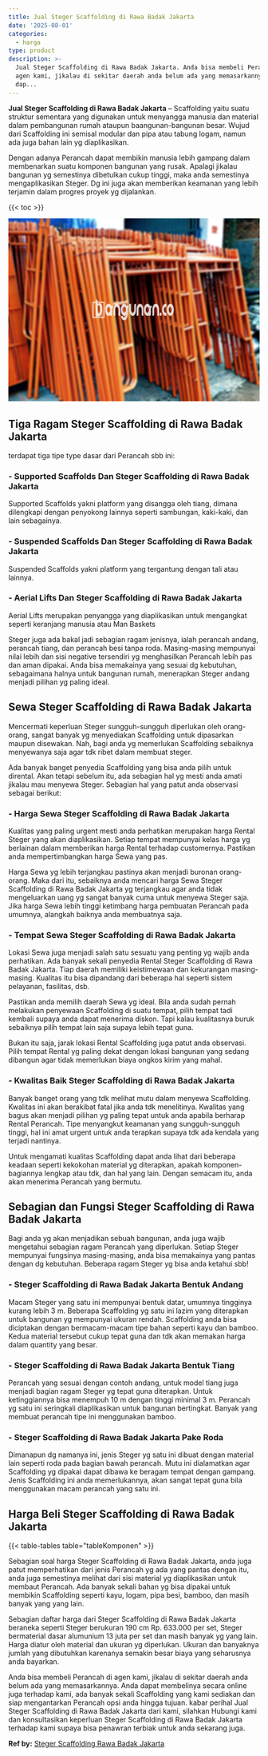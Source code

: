 ```yaml
---
title: Jual Steger Scaffolding di Rawa Badak Jakarta
date: '2025-08-01'
categories:
  - harga
type: product
description: >-
  Jual Steger Scaffolding di Rawa Badak Jakarta. Anda bisa membeli Perancah di
  agen kami, jikalau di sekitar daerah anda belum ada yang memasarkannya. Anda
  dap...
---
```


**Jual Steger Scaffolding di Rawa Badak Jakarta** – Scaffolding yaitu suatu struktur sementara yang digunakan untuk menyangga manusia dan material dalam pembangunan rumah ataupun baangunan-bangunan besar. Wujud dari Scaffolding ini semisal modular dan pipa atau tabung logam, namun ada juga bahan lain yg diaplikasikan.

Dengan adanya Perancah dapat membikin manusia lebih gampang dalam membenarkan suatu komponen bangunan yang rusak. Apalagi jikalau bangunan yg semestinya dibetulkan cukup tinggi, maka anda semestinya mengaplikasikan Steger. Dg ini juga akan memberikan keamanan yang lebih terjamin dalam progres proyek yg dijalankan.

{{< toc >}}

![Jual Steger Scaffolding di Rawa Badak Jakarta](/images/sewa-scaffolding-steger-06.png)

## Tiga Ragam Steger Scaffolding di Rawa Badak Jakarta

terdapat tiga tipe type dasar dari Perancah sbb ini:

### \- Supported Scaffolds Dan Steger Scaffolding di Rawa Badak Jakarta

Supported Scaffolds yakni platform yang disangga oleh tiang, dimana dilengkapi dengan penyokong lainnya seperti sambungan, kaki-kaki, dan lain sebagainya.

### \- Suspended Scaffolds Dan Steger Scaffolding di Rawa Badak Jakarta

Suspended Scaffolds yakni platform yang tergantung dengan tali atau lainnya.

### \- Aerial Lifts Dan Steger Scaffolding di Rawa Badak Jakarta

Aerial Lifts merupakan penyangga yang diaplikasikan untuk mengangkat seperti keranjang manusia atau Man Baskets

Steger juga ada bakal jadi sebagian ragam jenisnya, ialah perancah andang, perancah tiang, dan perancah besi tanpa roda. Masing-masing mempunyai nilai lebih dan sisi negative tersendiri yg menghasilkan Perancah lebih pas dan aman dipakai. Anda bisa memakainya yang sesuai dg kebutuhan, sebagaimana halnya untuk bangunan rumah, menerapkan Steger andang menjadi pilihan yg paling ideal.

## Sewa Steger Scaffolding di Rawa Badak Jakarta

Mencermati keperluan Steger sungguh-sungguh diperlukan oleh orang-orang, sangat banyak yg menyediakan Scaffolding untuk dipasarkan maupun disewakan. Nah, bagi anda yg memerlukan Scaffolding sebaiknya menyewanya saja agar tdk ribet dalam membuat steger.

Ada banyak banget penyedia Scaffolding yang bisa anda pilih untuk dirental. Akan tetapi sebelum itu, ada sebagian hal yg mesti anda amati jikalau mau menyewa Steger. Sebagian hal yang patut anda observasi sebagai berikut:

### \- Harga Sewa Steger Scaffolding di Rawa Badak Jakarta

Kualitas yang paling urgent mesti anda perhatikan merupakan harga Rental Steger yang akan diaplikasikan. Setiap tempat mempunyai kelas harga yg berlainan dalam memberikan harga Rental terhadap customernya. Pastikan anda mempertimbangkan harga Sewa yang pas.

Harga Sewa yg lebih terjangkau pastinya akan menjadi buronan orang-orang. Maka dari itu, sebaiknya anda mencari harga Sewa Steger Scaffolding di Rawa Badak Jakarta yg terjangkau agar anda tidak mengeluarkan uang yg sangat banyak cuma untuk menyewa Steger saja. Jika harga Sewa lebih tinggi ketimbang harga pembuatan Perancah pada umumnya, alangkah baiknya anda membuatnya saja.

### \- Tempat Sewa Steger Scaffolding di Rawa Badak Jakarta

Lokasi Sewa juga menjadi salah satu sesuatu yang penting yg wajib anda perhatikan. Ada banyak sekali penyedia Rental Steger Scaffolding di Rawa Badak Jakarta. Tiap daerah memiliki keistimewaan dan kekurangan masing-masing. Kualitas itu bisa dipandang dari beberapa hal seperti sistem pelayanan, fasilitas, dsb.

Pastikan anda memilih daerah Sewa yg ideal. Bila anda sudah pernah melakukan penyewaan Scaffolding di suatu tempat, pilih tempat tadi kembali supaya anda dapat menerima diskon. Tapi kalau kualitasnya buruk sebaiknya pilih tempat lain saja supaya lebih tepat guna.

Bukan itu saja, jarak lokasi Rental Scaffolding juga patut anda observasi. Pilih tempat Rental yg paling dekat dengan lokasi bangunan yang sedang dibangun agar tidak memerlukan biaya ongkos kirim yang mahal.

### \- Kwalitas Baik Steger Scaffolding di Rawa Badak Jakarta

Banyak banget orang yang tdk melihat mutu dalam menyewa Scaffolding. Kwalitas ini akan berakibat fatal jika anda tdk menelitinya. Kwalitas yang bagus akan menjadi pilihan yg paling tepat untuk anda apabila berharap Rental Perancah. Tipe menyangkut keamanan yang sungguh-sungguh tinggi, hal ini amat urgent untuk anda terapkan supaya tdk ada kendala yang terjadi nantinya.

Untuk mengamati kualitas Scaffolding dapat anda lihat dari beberapa keadaan seperti kekokohan material yg diterapkan, apakah komponen-bagiannya lengkap atau tdk, dan hal yang lain. Dengan semacam itu, anda akan menerima Perancah yang bermutu.

## Sebagian dan Fungsi Steger Scaffolding di Rawa Badak Jakarta

Bagi anda yg akan menjadikan sebuah bangunan, anda juga wajib mengetahui sebagian ragam Perancah yang diperlukan. Setiap Steger mempunyai fungsinya masing-masing, anda bisa memakainya yang pantas dengan dg kebutuhan. Beberapa ragam Steger yg bisa anda ketahui sbb!

### \- Steger Scaffolding di Rawa Badak Jakarta Bentuk Andang

Macam Steger yang satu ini mempunyai bentuk datar, umumnya tingginya kurang lebih 3 m. Beberapa Scaffolding yg satu ini lazim yang diterapkan untuk bangunan yg mempunyai ukuran rendah. Scaffolding anda bisa diciptakan dengan bermacam-macam tipe bahan seperti kayu dan bamboo. Kedua material tersebut cukup tepat guna dan tdk akan memakan harga dalam quantity yang besar.

### \- Steger Scaffolding di Rawa Badak Jakarta Bentuk Tiang

Perancah yang sesuai dengan contoh andang, untuk model tiang juga menjadi bagian ragam Steger yg tepat guna diterapkan. Untuk ketinggiannya bisa menempuh 10 m dengan tinggi minimal 3 m. Perancah yg satu ini seringkali diaplikasikan untuk bangunan bertingkat. Banyak yang membuat perancah tipe ini menggunakan bamboo.

### \- Steger Scaffolding di Rawa Badak Jakarta Pake Roda

Dimanapun dg namanya ini, jenis Steger yg satu ini dibuat dengan material lain seperti roda pada bagian bawah perancah. Mutu ini dialamatkan agar Scaffolding yg dipakai dapat dibawa ke beragam tempat dengan gampang. Jenis Scaffolding ini anda memerlukannya, akan sangat tepat guna bila menggunakan macam perancah yang satu ini.

## Harga Beli Steger Scaffolding di Rawa Badak Jakarta

{{< table-tables table="tableKomponen" >}}

Sebagian soal harga Steger Scaffolding di Rawa Badak Jakarta, anda juga patut memperhatikan dari jenis Perancah yg ada yang pantas dengan itu, anda juga semestinya melihat dari sisi material yg diaplikasikan untuk membaut Perancah. Ada banyak sekali bahan yg bisa dipakai untuk membikin Scaffolding seperti kayu, logam, pipa besi, bamboo, dan masih banyak yang yang lain.

Sebagian daftar harga dari Steger Scaffolding di Rawa Badak Jakarta beraneka seperti Steger berukuran 190 cm Rp. 633.000 per set, Steger bermaterial dasar alumunium 13 juta per set dan masih banyak yg yang lain. Harga diatur oleh material dan ukuran yg diperlukan. Ukuran dan banyaknya jumlah yang dibutuhkan karenanya semakin besar biaya yang seharusnya anda bayarkan.

Anda bisa membeli Perancah di agen kami, jikalau di sekitar daerah anda belum ada yang memasarkannya. Anda dapat membelinya secara online juga terhadap kami, ada banyak sekali Scaffolding yang kami sediakan dan siap mengantarkan Perancah opsi anda hingga tujuan. kabar perihal Jual Steger Scaffolding di Rawa Badak Jakarta dari kami, silahkan Hubungi kami dan konsultasikan keperluan Steger Scaffolding di Rawa Badak Jakarta terhadap kami supaya bisa penawran terbiak untuk anda sekarang juga.

**Ref by:** [Steger Scaffolding Rawa Badak Jakarta](https://id.wikipedia.org/wiki/Steger)

